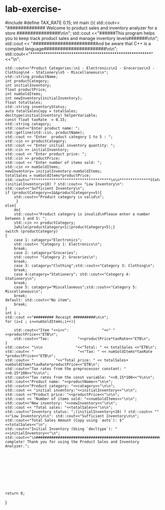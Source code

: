 # lab-exercise-
#include <iostream>
#define TAX_RATE 0.15;
int main (){
    std::cout<< "############## Welcome to product sales and inventory analyzer for a store ################\n\n";
    std::cout <<"######This program helps you to keep track product sales and manage inventory levels#######\n\n";
    std::cout << "#######################And be aware that C++ is a compiled language#######################\n\n";
    std::cout<<"********************************************************"<<"\n";

    std::cout<<"Product Categories:\n1 - Electronics\n2 - Groceries\n3 - Clothing\n4 - Stationery\n5 - Miscellaneous\n";
    std::string productName;
    int productCategory;
    int initialInventory;
    float productPrice;
    int numSoldItems;
    int newInventory{initialInventory};
    float totalSales;
    std::string inventoryStatus;
    auto totalSalesCopy = totalSales; 
    decltype(initialInventory) helperVariable;
    const float taxRate  = 0.15;
    std::string catagory;
    std::cout<<"Enter product name: ";
    std::getline(std::cin, productName);
    std::cout << "Enter  product category 1 to 5 : ";  
    std::cin >> productCategory; 
    std::cout << "Enter initial inventory quantity: ";  
    std::cin >> initialInventory;
    std::cout << "Enter product price: ";  
    std::cin >> productPrice;
    std::cout << "Enter number of items sold: ";  
    std::cin >> numSoldItems;
    newInventory= initialInventory-numSoldItems;
    totalSales = numSoldItems*productPrice;
    std::cout<<"************************************\n\n**************Status*****************\n\n";
    (initialInventory<10) ? std::cout<< "Low Inventory\n": std::cout<<"Sufficient Inventory\n";
    if (productCategory>=1&&productCategory<=5){
        std::cout<<"Product category is valid\n";
         }
    else{
        do{
        std::cout<<"Product category is invalid\nPlease enter a number between 1 and 5: ";
        std::cin >> productCategory; 
        }while(productCategory<1||productCategory>5);}
    switch (productCategory)
    {
        case 1: catagory="Electronics";
        std::cout<< "Category 1: Electronics\n";
        break;
        case 2: catagory="Groceries";
        std::cout<< "Category 2: Groceries\n";
        break; 
        case 3: catagory="Clothing";std::cout<<"Category 3: Clothing\n";
        break;
        case 4:catagory="Stationery"; std::cout<<"Category 4: Stationery\n";
        break;
        case 5: catagory="Miscellaneous";std::cout<<"Category 5: Miscellaneous\n";
        break;     
    default: std::cout<<"No item";
        break;
    }
    int i ;
    std::cout <<"######### Receipt ##########\n\n";
    for (i=1 ; i<=numSoldItems;i++){
        
        std::cout<<"Item "<<i<<":               "<<" "<<productPrice<<"ETB\n";
        std::cout<<"Tax:             "<<productPrice*taxRate<<"ETB\n";
    }
    std::cout<< "\n\n               "<<"Total: " << totalSales <<"ETB\n";
    std::cout<< "                    "<<"Tax: " << numSoldItems*taxRate *productPrice<<"ETB\n";
    std::cout<< "          "<<"Total price: " << totalSales+ numSoldItems*taxRate*productPrice<<"ETB\n";
    std::cout<<"Tax rates from the preprocessor constant: "<<0.15*100<<"%\n\n";
    std::cout<<"Tax rates from the const variable: "<<0.15*100<<"%\n\n";
    std::cout<<"Product name: "<<productName<<"\n\n";
    std::cout<<"Product category: "<<catagory<<"\n\n";
    std::cout << "initial inventory:"<<initialInventory<<"\n\n";
    std::cout <<"Product price: "<<productPrice<<"\n\n";
    std::cout << "Number of items sold: "<<numSoldItems<<"\n\n";
    std::cout<<"New inventory: "<<newInventory<<"\n\n";
    std::cout << "Total sales: "<<totalSales<<"\n\n";
    std::cout<<"Inventory status: ";(initialInventory<10) ? std::cout<< ""<<"Low Inventory\n\n": std::cout<<"Sufficient Inventory\n\n";
    std::cout<<"Total Sales Amount (Copy using `auto`): $"<<totalSales<<"\n";
    std::cout<<"Initial Inventory (Using `decltype`): "<<initialInventory<<"\n";
    std::cout<<"\n#########################################################\nProcessing complete! Thank you for using the Product Sales and Inventory Analyzer.";







    


    return 0;
}
